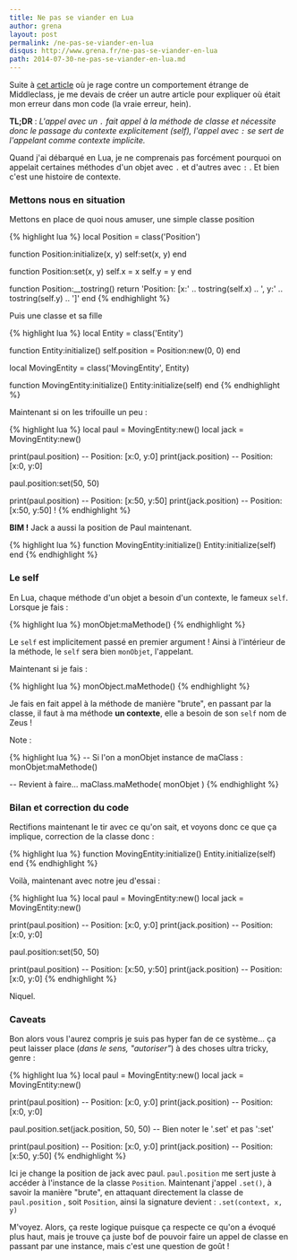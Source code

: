 ```yaml
---
title: Ne pas se viander en Lua
author: grena
layout: post
permalink: /ne-pas-se-viander-en-lua
disqus: http://www.grena.fr/ne-pas-se-viander-en-lua
path: 2014-07-30-ne-pas-se-viander-en-lua.md
---
```


Suite à [cet article](http://www.grena.fr/lua-et-middleclass-attention-a-initialize/) où je rage contre un comportement étrange de Middleclass, je me devais de créer un autre article pour expliquer où était mon erreur dans mon code (la vraie erreur, hein).

**TL;DR** : _L'appel avec un `.` fait appel à la méthode de classe et nécessite donc le passage du contexte explicitement (self), l'appel avec `:` se sert de l'appelant comme contexte implicite._

Quand j'ai débarqué en Lua, je ne comprenais pas forcément pourquoi on appelait certaines méthodes d'un objet avec `.` et d'autres avec `:` . Et bien c'est une histoire de contexte.

### Mettons nous en situation

Mettons en place de quoi nous amuser, une simple classe position

{% highlight lua %}
local Position = class('Position')

function Position:initialize(x, y)
    self:set(x, y)
end

function Position:set(x, y)
    self.x = x
    self.y = y
end

function Position:__tostring()
    return 'Position: [x:' .. tostring(self.x) .. ', y:' .. tostring(self.y) .. ']'
end
{% endhighlight %}

Puis une classe et sa fille

{% highlight lua %}
local Entity = class('Entity')

function Entity:initialize()
    self.position = Position:new(0, 0)
end

local MovingEntity = class('MovingEntity', Entity)

function MovingEntity:initialize()
    Entity:initialize(self)
end
{% endhighlight %}

Maintenant si on les trifouille un peu :

{% highlight lua %}
local paul = MovingEntity:new()
local jack = MovingEntity:new()

print(paul.position)    -- Position: [x:0, y:0]
print(jack.position)    -- Position: [x:0, y:0]

paul.position:set(50, 50)

print(paul.position)    -- Position: [x:50, y:50]
print(jack.position)    -- Position: [x:50, y:50] !
{% endhighlight %}

**BIM !** Jack a aussi la position de Paul maintenant.

{% highlight lua %}
function MovingEntity:initialize()
    Entity:initialize(self)
end
{% endhighlight %}

### Le self

En Lua, chaque méthode d'un objet a besoin d'un contexte, le fameux `self`. Lorsque je fais :

{% highlight lua %}
monObjet:maMethode()
{% endhighlight %}

Le `self` est implicitement passé en premier argument ! Ainsi à l'intérieur de la méthode, le `self` sera bien `monObjet`, l'appelant.

Maintenant si je fais :

{% highlight lua %}
monObject.maMethode()
{% endhighlight %}

Je fais en fait appel à la méthode de manière "brute", en passant par la classe, il faut à ma méthode **un contexte**, elle a besoin de son `self` nom de Zeus !

Note :

{% highlight lua %}
-- Si l'on a monObjet instance de maClass :
monObjet:maMethode()

-- Revient à faire...
maClass.maMethode( monObjet )
{% endhighlight %}

### Bilan et correction du code

Rectifions maintenant le tir avec ce qu'on sait, et voyons donc ce que ça implique, correction de la classe donc :

{% highlight lua %}
function MovingEntity:initialize()
    Entity.initialize(self)
end
{% endhighlight %}

Voilà, maintenant avec notre jeu d'essai :

{% highlight lua %}
local paul = MovingEntity:new()
local jack = MovingEntity:new()

print(paul.position)    -- Position: [x:0, y:0]
print(jack.position)    -- Position: [x:0, y:0]

paul.position:set(50, 50)

print(paul.position)    -- Position: [x:50, y:50]
print(jack.position)    -- Position: [x:0, y:0]
{% endhighlight %}

Niquel.

### Caveats

Bon alors vous l'aurez compris je suis pas hyper fan de ce système... ça peut laisser place (_dans le sens, "autoriser"_) à des choses ultra tricky, genre :

{% highlight lua %}
local paul = MovingEntity:new()
local jack = MovingEntity:new()

print(paul.position)    -- Position: [x:0, y:0]
print(jack.position)    -- Position: [x:0, y:0]

paul.position.set(jack.position, 50, 50)   -- Bien noter le '.set' et pas ':set'

print(paul.position)    -- Position: [x:0, y:0]
print(jack.position)    -- Position: [x:50, y:50]
{% endhighlight %}

Ici je change la position de jack avec paul. `paul.position` me sert juste à accéder à l'instance de la classe `Position`. Maintenant j'appel `.set()`, à savoir la manière "brute", en attaquant directement la classe de `paul.position` , soit `Position`, ainsi la signature devient : `.set(context, x, y)`

M'voyez. Alors, ça reste logique puisque ça respecte ce qu'on a évoqué plus haut, mais je trouve ça juste bof de pouvoir faire un appel de classe en passant par une instance, mais c'est une question de goût !
